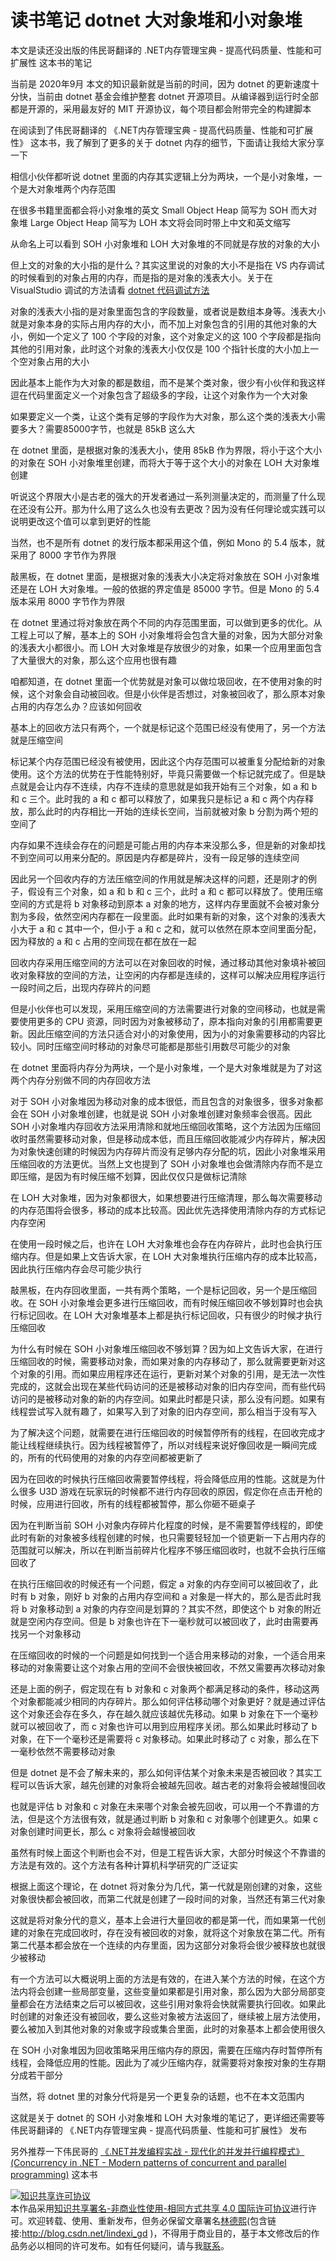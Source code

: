 
# 读书笔记 dotnet 大对象堆和小对象堆

本文是读还没出版的伟民哥翻译的 .NET内存管理宝典 - 提高代码质量、性能和可扩展性 这本书的笔记

<!--more-->


<!-- CreateTime:2020/9/14 8:45:49 -->

当前是 2020年9月 本文的知识最新就是当前的时间，因为 dotnet 的更新速度十分快，当前由 dotnet 基金会维护整套 dotnet 开源项目。从编译器到运行时全部都是开源的，采用最友好的 MIT 开源协议，每个项目都会附带完全的构建脚本

在阅读到了伟民哥翻译的 《.NET内存管理宝典 - 提高代码质量、性能和可扩展性》 这本书，我了解到了更多的关于 dotnet 内存的细节，下面请让我给大家分享一下

相信小伙伴都听说 dotnet 里面的内存其实逻辑上分为两块，一个是小对象堆，一个是大对象堆两个内存范围

在很多书籍里面都会将小对象堆的英文 Small Object Heap 简写为 SOH 而大对象堆 Large Object Heap 简写为 LOH 本文将会同时带上中文和英文缩写

从命名上可以看到 SOH 小对象堆和 LOH 大对象堆的不同就是存放的对象的大小

但上文的对象的大小指的是什么？其实这里说的对象的大小不是指在 VS 内存调试的时候看到的对象占用的内存，而是指的是对象的浅表大小。关于在 VisualStudio 调试的方法请看 [dotnet 代码调试方法](https://blog.lindexi.com/post/dotnet-%E4%BB%A3%E7%A0%81%E8%B0%83%E8%AF%95%E6%96%B9%E6%B3%95.html)

对象的浅表大小指的是对象里面包含的字段数量，或者说是数组本身等。浅表大小就是对象本身的实际占用内存的大小，而不加上对象包含的引用的其他对象的大小，例如一个定义了 100 个字段的对象，这个对象定义的这 100 个字段都是指向其他的引用对象，此时这个对象的浅表大小仅仅是 100 个指针长度的大小加上一个空对象占用的大小

因此基本上能作为大对象的都是数组，而不是某个类对象，很少有小伙伴和我这样逗在代码里面定义一个对象包含了超级多的字段，让这个对象作为一个大对象

如果要定义一个类，让这个类有足够的字段作为大对象，那么这个类的浅表大小需要多大？需要85000字节，也就是 85kB 这么大

在 dotnet 里面，是根据对象的浅表大小，使用 85kB 作为界限，将小于这个大小的对象在 SOH 小对象堆里创建，而将大于等于这个大小的对象在 LOH 大对象堆创建

听说这个界限大小是古老的强大的开发者通过一系列测量决定的，而测量了什么现在还没有公开。那为什么用了这么久也没有去更改？因为没有任何理论或实践可以说明更改这个值可以拿到更好的性能

当然，也不是所有 dotnet 的发行版本都采用这个值，例如 Mono 的 5.4 版本，就采用了 8000 字节作为界限

敲黑板，在 dotnet 里面，是根据对象的浅表大小决定将对象放在 SOH 小对象堆还是在 LOH 大对象堆。一般的依据的界定值是 85000 字节。但是 Mono 的 5.4 版本采用 8000 字节作为界限

在 dotnet 里通过将对象放在两个不同的内存范围里面，可以做到更多的优化。从工程上可以了解，基本上的 SOH 小对象堆将会包含大量的对象，因为大部分对象的浅表大小都很小。而 LOH 大对象堆是存放很少的对象，如果一个应用里面包含了大量很大的对象，那么这个应用也很有趣

咱都知道，在 dotnet 里面一个优势就是对象可以做垃圾回收，在不使用对象的时候，这个对象会自动被回收。但是小伙伴是否想过，对象被回收了，那么原本对象占用的内存怎么办？应该如何回收

基本上的回收方法只有两个，一个就是标记这个范围已经没有使用了，另一个方法就是压缩空间

标记某个内存范围已经没有被使用，因此这个内存范围可以被重复分配给新的对象使用。这个方法的优势在于性能特别好，毕竟只需要做一个标记就完成了。但是缺点就是会让内存不连续，内存不连续的意思就是如我开始有三个对象，如 a 和 b 和 c 三个。此时我的 a 和 c 都可以释放了，如果我只是标记 a 和 c 两个内存释放，那么此时的内存相比一开始的连续长空间，当前就被对象 b 分割为两个短的空间了

内存如果不连续会存在的问题是可能占用的内存本来没那么多，但是新的对象却找不到空间可以用来分配的。原因是内存都是碎片，没有一段足够的连续空间

因此另一个回收内存的方法压缩空间的作用就是解决这样的问题，还是刚才的例子，假设有三个对象，如 a 和 b 和 c 三个，此时 a 和 c 都可以释放了。使用压缩空间的方式是将 b 对象移动到原本 a 对象的地方，这样内存里面就不会被对象分割为多段，依然空闲内存都在一段里面。此时如果有新的对象，这个对象的浅表大小大于 a 和 c 其中一个，但小于 a 和 c 之和，就可以依然在原本空间里面分配，因为释放的 a 和 c 占用的空间现在都在放在一起

回收内存采用压缩空间的方法可以在对象回收的时候，通过移动其他对象填补被回收对象释放的空间的方法，让空闲的内存都是连续的，这样可以解决应用程序运行一段时间之后，出现内存碎片的问题

但是小伙伴也可以发现，采用压缩空间的方法需要进行对象的空间移动，也就是需要使用更多的 CPU 资源，同时因为对象被移动了，原本指向对象的引用都需要更新。因此压缩空间的方法只适合对小的对象使用，因为小的对象需要移动的内容比较小。同时压缩空间时移动的对象尽可能都是那些引用数尽可能少的对象

在 dotnet 里面将内存分为两块，一个是小对象堆，一个是大对象堆就是为了对这两个内存分别做不同的内存回收方法

对于 SOH 小对象堆因为移动对象的成本很低，而且包含的对象很多，很多对象都会在 SOH 小对象堆创建，也就是说 SOH 小对象堆创建对象频率会很高。因此 SOH 小对象堆内存回收方法采用清除和就地压缩回收策略，这个方法因为压缩回收时虽然需要移动对象，但是移动成本低，而且压缩回收能减少内存碎片，解决因为对象快速创建的时候因为内存碎片而没有足够内存分配的坑，因此小对象堆采用压缩回收的方法更优。当然上文也提到了 SOH 小对象堆也会做清除内存而不是立即压缩，是因为有时候压缩不划算，因此仅仅只是做标记清除

在 LOH 大对象堆，因为对象都很大，如果想要进行压缩清理，那么每次需要移动的内存范围将会很多，移动的成本比较高。因此优先选择使用清除内存的方式标记内存空闲

在使用一段时候之后，也许在 LOH 大对象堆也会存在内存碎片，此时也会执行压缩内存。但是如果上文告诉大家，在 LOH 大对象堆执行压缩内存的成本比较高，因此执行压缩内存会尽可能少执行

敲黑板，在内存回收里面，一共有两个策略，一个是标记回收，另一个是压缩回收。在 SOH 小对象堆会更多进行压缩回收，而有时候压缩回收不够划算时也会执行标记回收。在 LOH 大对象堆基本上都是执行标记回收，只有很少的时候才执行压缩回收

为什么有时候在 SOH 小对象堆压缩回收不够划算？因为如上文告诉大家，在进行压缩回收的时候，需要移动对象，而如果对象的内存移动了，那么就需要更新对这个对象的引用。而如果应用程序还在运行，更新对某个对象的引用，是无法一次性完成的，这就会出现在某些代码访问的还是被移动对象的旧内存空间，而有些代码访问的是被移动对象的新的内存空间。如果此时都是只读，那么没有问题。如果有线程尝试写入就有趣了，如果写入到了对象的旧内存空间，那么相当于没有写入

为了解决这个问题，就需要在进行压缩回收的时候暂停所有的线程，在回收完成才能让线程继续执行。因为线程被暂停了，所以对线程来说好像回收是一瞬间完成的，所有的代码使用的对象的内存空间都被更新了

因为在回收的时候执行压缩回收需要暂停线程，将会降低应用的性能。这就是为什么很多 U3D 游戏在玩家玩的时候都不进行内存回收的原因，假定你在点击开枪的时候，应用进行回收，所有的线程都被暂停，那么你砸不砸桌子

因为在判断当前 SOH 小对象内存碎片化程度的时候，是不需要暂停线程的，即使此时有新的对象被多线程创建的时候，也只需要轻轻加一个锁更新一下占用内存的范围就可以解决，所以在判断当前碎片化程序不够压缩回收时，也就不会执行压缩回收了

在执行压缩回收的时候还有一个问题，假定 a 对象的内存空间可以被回收了，此时有 b 对象，刚好 b 对象的占用内存空间和 a 对象是一样大的，那么是否此时我将 b 对象移动到 a 对象的内存空间是划算的？其实不然，即使这个 b 对象的附近就是空闲内存空间。但是 b 对象也许在下一毫秒就可以被回收了，此时由需要再找另一个对象移动

在压缩回收的时候的一个问题是如何找到一个适合用来移动的对象，一个适合用来移动的对象需要让这个对象占用的空间不会很快被回收，不然又需要再次移动对象

还是上面的例子，假定现在有 b 对象和 c 对象两个都满足移动的条件，移动这两个对象都能减少相同的内存碎片。那么如何评估移动哪个对象更好？就是通过评估这个对象还会存在多久，存在越久就应该越优先移动。如果 b 对象在下一个毫秒就可以被回收了，而 c 对象也许可以用到应用程序关闭。那么如果此时移动了 b 对象，在下一个毫秒还是需要将 c 对象移动。如果此时移动了 c 对象，那么在下一毫秒依然不需要移动对象

但是 dotnet 是不会了解未来的，那么如何评估某个对象未来是否被回收？其实工程可以告诉大家，越先创建的对象将会被越先回收。越古老的对象将会被越慢回收

也就是评估 b 对象和 c 对象在未来哪个对象会被先回收，可以用一个不靠谱的方法，但是这个方法很有效，就是通过判断 b 对象和 c 对象哪个创建更久。如果 c 对象创建时间更长，那么 c 对象将会越慢被回收

虽然有时候上面这个判断也会不对，但是工程告诉大家，大部分时候这个不靠谱的方法是有效的。这个方法有各种计算机科学研究的广泛证实

根据上面这个理论，在 dotnet 将对象分为几代，第一代就是刚创建的对象，这些对象很快都会被回收，而第二代就是创建了一段时间的对象，当然还有第三代对象

这就是将对象分代的意义，基本上会进行大量回收的都是第一代，而如果第一代创建的对象在完成回收时，存在没有被回收的对象，就将这个对象放在第二代。所有第二代基本都会放在一个连续的内存里面，因为这部分对象将会很少被释放也就很少被移动

有一个方法可以大概说明上面的方法是有效的，在进入某个方法的时候，在这个方法内将会创建一些局部变量，这些变量如果都是引用对象，那么因为大部分局部变量都会在方法结束之后可以被回收，这些引用对象将会快就需要执行回收。如果此时创建的对象还没有被回收，要么这些对象被方法返回了，继续被上层方法使用，要么被加入到其他对象的对象或字段或集合里面，此时的对象基本上都会使用很久

在 SOH 小对象堆因为回收策略采用压缩内存的原因，需要在压缩内存时暂停所有线程，会降低应用的性能。因此为了减少压缩内存，就需要将对象按对象的生存期分成若干部分

当然，将 dotnet 里的对象分代将是另一个更复杂的话题，也不在本文范围内

这就是关于 dotnet 的 SOH 小对象堆和 LOH 大对象堆的笔记了，更详细还需要等伟民哥翻译的 《.NET内存管理宝典 - 提高代码质量、性能和可扩展性》 发布

另外推荐一下伟民哥的 [《.NET并发编程实战 - 现代化的并发并行编程模式》(Concurrency in .NET - Modern patterns of concurrent and parallel programming)](https://re.jd.com/cps/item/12860976.html) 这本书





<a rel="license" href="http://creativecommons.org/licenses/by-nc-sa/4.0/"><img alt="知识共享许可协议" style="border-width:0" src="https://licensebuttons.net/l/by-nc-sa/4.0/88x31.png" /></a><br />本作品采用<a rel="license" href="http://creativecommons.org/licenses/by-nc-sa/4.0/">知识共享署名-非商业性使用-相同方式共享 4.0 国际许可协议</a>进行许可。欢迎转载、使用、重新发布，但务必保留文章署名[林德熙](http://blog.csdn.net/lindexi_gd)(包含链接:http://blog.csdn.net/lindexi_gd )，不得用于商业目的，基于本文修改后的作品务必以相同的许可发布。如有任何疑问，请与我[联系](mailto:lindexi_gd@163.com)。